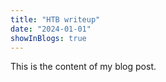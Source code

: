 ```yaml
---
title: "HTB writeup"
date: "2024-01-01"
showInBlogs: true
---
```


This is the content of my blog post.